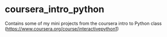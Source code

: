 coursera_intro_python
=====================

Contains some of my mini projects from the coursera intro to Python class (https://www.coursera.org/course/interactivepython1)
